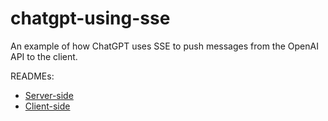 # chatgpt-using-sse
An example of how ChatGPT uses SSE to push messages from the OpenAI API to the client.

READMEs:
- [Server-side](https://github.com/MaryannGitonga/chatgpt-using-sse/tree/main/server#readme)
- [Client-side](https://github.com/MaryannGitonga/chatgpt-using-sse/tree/main/client#readme)
